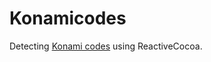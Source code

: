 # Konamicodes

Detecting [Konami codes](https://en.wikipedia.org/wiki/Konami_Code) using ReactiveCocoa.
